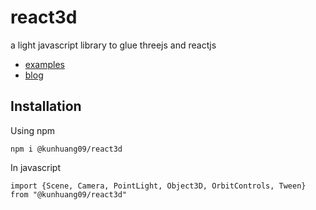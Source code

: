 # react3d

a light javascript library to glue threejs and reactjs

- [examples](https://github.com/hku/react3d-examples.git) 
- [blog](https://hku.github.io/articles/react3d/)

## Installation

Using npm

```
npm i @kunhuang09/react3d
```

In javascript

```
import {Scene, Camera, PointLight, Object3D, OrbitControls, Tween} from "@kunhuang09/react3d"
```

